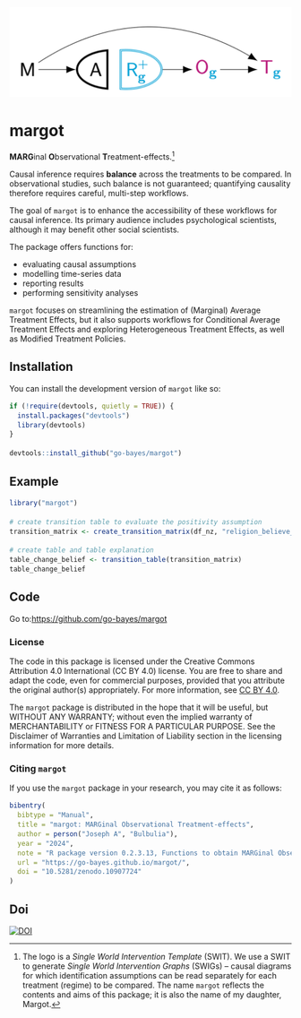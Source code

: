 
<!-- README.md is generated from README.Rmd. Please edit that file -->
<!-- ```{r, include = FALSE} -->
<!-- library(here) -->
<!-- # GitHub pages -->
<!-- file.create("docs/.nojekyll", showWarnings = FALSE) -->
<!-- ``` -->
<!-- badges: start -->

<img src="man/figures/margot.png" width = 600>

<!-- badges: end -->
<!-- badges: end -->

# margot

**MARG**inal **O**bservational **T**reatment-effects.[^1]

Causal inference requires **balance** across the treatments to be
compared. In observational studies, such balance is not guaranteed;
quantifying causality therefore requires careful, multi-step workflows.

The goal of `margot` is to enhance the accessibility of these workflows
for causal inference. Its primary audience includes psychological
scientists, although it may benefit other social scientists.

The package offers functions for:

- evaluating causal assumptions
- modelling time-series data
- reporting results
- performing sensitivity analyses

`margot` focuses on streamlining the estimation of (Marginal) Average
Treatment Effects, but it also supports workflows for Conditional
Average Treatment Effects and exploring Heterogeneous Treatment Effects,
as well as Modified Treatment Policies.

## Installation

You can install the development version of `margot` like so:

``` r
if (!require(devtools, quietly = TRUE)) {
  install.packages("devtools")
  library(devtools)
}

devtools::install_github("go-bayes/margot")
```

## Example

``` r
library("margot")

# create transition table to evaluate the positivity assumption
transition_matrix <- create_transition_matrix(df_nz, "religion_believe_god", "id")

# create table and table explanation
table_change_belief <- transition_table(transition_matrix)
table_change_belief
```

## Code

Go to:<https://github.com/go-bayes/margot>

### License

The code in this package is licensed under the Creative Commons
Attribution 4.0 International (CC BY 4.0) license. You are free to share
and adapt the code, even for commercial purposes, provided that you
attribute the original author(s) appropriately. For more information,
see [CC BY 4.0](https://creativecommons.org/licenses/by/4.0/legalcode).

The `margot` package is distributed in the hope that it will be useful,
but WITHOUT ANY WARRANTY; without even the implied warranty of
MERCHANTABILITY or FITNESS FOR A PARTICULAR PURPOSE. See the Disclaimer
of Warranties and Limitation of Liability section in the licensing
information for more details.

### Citing `margot`

If you use the `margot` package in your research, you may cite it as
follows:

``` r
bibentry(
  bibtype = "Manual",
  title = "margot: MARGinal Observational Treatment-effects",
  author = person("Joseph A", "Bulbulia"),
  year = "2024",
  note = "R package version 0.2.3.13, Functions to obtain MARGinal Observational Treatment-effects from observational data.",
  url = "https://go-bayes.github.io/margot/",
  doi = "10.5281/zenodo.10907724"
)
```

## Doi

[![DOI](https://zenodo.org/badge/766117235.svg)](https://zenodo.org/doi/10.5281/zenodo.10907723)

[^1]: The logo is a *Single World Intervention Template* (SWIT). We use
    a SWIT to generate *Single World Intervention Graphs* (SWIGs) –
    causal diagrams for which identification assumptions can be read
    separately for each treatment (regime) to be compared. The name
    `margot` reflects the contents and aims of this package; it is also
    the name of my daughter, Margot.
